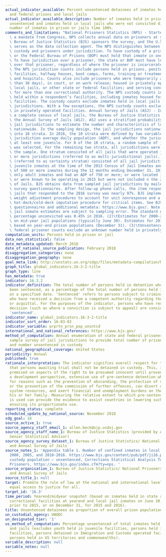 ```yaml
---
actual_indicator_available: Percent unsentenced detainees of inmates held in state
  and federal prisons and local jails
actual_indicator_available_description: Number of inmates held in prisons who were
  unsentenced and inmates held in local jails who were not convicted divided by total
  number of inmates in prison or jails time 100%.
comments_and_limitations: "National Prisoners Statistics (NPS) - Started in 1926 under\
  \ a mandate from Congress, NPS collects annual data on prisoners at yearend. The\
  \ Bureau of Justice Statistics (BJS) sponsors the survey, and the U.S. Census Bureau\
  \ serves as the data collection agent. The NPS distinguishes between inmates in\
  \ custody and prisoners under jurisdiction. To have custody of a prisoner, a state\
  \ or the Federal Bureau of Prisons (BOP) must hold that inmate in one of its facilities.\
  \ To have jurisdiction over a prisoner, the state or BOP must have legal authority\
  \ over that prisoner, regardless of where the prisoner is incarcerated or supervised.\
  \ The NPS jurisdiction counts include persons held in prisons, penitentiaries, correctional\
  \ facilities, halfway houses, boot camps, farms, training or treatment centers,\
  \ and hospitals. Counts also include prisoners who were temporarily absent (less\
  \ than 30 days), in court, or on work release; housed in privately operated facilities,\
  \ local jails, or other state or federal facilities; and serving concurrent sentences\
  \ for more than one correctional authority. The NPS custody counts include all inmates\
  \ held within a respondent’s facilities, including inmates housed for other correctional\
  \ facilities. The custody counts exclude inmates held in local jails and in other\
  \ jurisdictions. With a few exceptions, the NPS custody counts exclude inmates held\
  \ in privately operated facilities. Annual Survey of Jails (ASJ) - In years between\
  \ a complete census of local jails, the Bureau of Justice Statistics (BJS) conducts\
  \ the Annual Survey of Jails (ASJ). ASJ uses a stratified probability sample of\
  \ jail jurisdictions to estimate the number and characteristics of local inmates\
  \ nationwide. In the sampling design, the jail jurisdictions nationwide are grouped\
  \ into 10 strata. In 2016, the 10 strata were defined by two variables: the jail\
  \ jurisdiction average daily population (ADP), and whether the jurisdiction held\
  \ at least one juvenile. For 8 of the 10 strata, a random sample of jail jurisdictions\
  \ was selected. For the remaining two strata, all jurisdictions were included in\
  \ the sample. One stratum consisted of all jails that were operated jointly by two\
  \ or more jurisdictions (referred to as multi-jurisdictional jails). The other stratum\
  \ (referred to as certainty stratum) consisted of all jail jurisdictions that held\
  \ juvenile inmates at the time of the 2013 Census of Jail Inmates and had an ADP\
  \ of 500 or more inmates during the 12 months ending December 31, 2013; or held\
  \ only adult inmates and had an ADP of 750 or more; or were located in California;\
  \ or were known to be operating in 2015 but were not included n the 2013 Census\
  \ of Jails. BJS obtains data from sampled jail jurisdictions by mailed and web-based\
  \ survey questionnaires. After follow-up phone calls, the item response rate for\
  \ jails that responded to the 2016 survey was nearly 97%. BJS implements nonresponse\
  \ weight adjustment procedures to account for unit nonresponse and a weighted sequential\
  \ hot-deck/cold-deck imputation procedure for critical items. See BJS website for\
  \ questionnaires and additional metadata: https://www.bjs.gov/. Note: (1)\tAnnual\
  \ jail inmate estimates are subject to sampling error. The standard error for the\
  \ percentage unconvicted was 0.45% in 2016. (2)\tEstimates for 2000-2014 were based\
  \ on mid-year jail populations (typically June 30). Estimates for 2015-2016 were\
  \ based on year-end prison populations (December 31). (3)\tUnsentenced state and\
  \ federal prisoner counts exclude an unknown number held in privately operated facilities."
computation_units: Persons held in prison or jail
data_non_statistical: false
date_metadata_updated: March 2018
date_of_national_source_publication: February 2018
disaggregation_categories: none
disaggregation_geography: none
goal_meta_link: http://unstats.un.org/sdgs/files/metadata-compilation/Metadata-Goal-16.pdf
graph_title: global_indicators.16-3-2-title
graph_type: line
has_metadata: true
indicator: 16.3.2
indicator_definition: The total number of persons held in detention who have not yet
  been sentenced, as a percentage of the total number of persons held in detention,
  on a specified date. 'Sentenced' refers to persons subject to criminal proceedings
  who have received a decision from a competent authority regarding their conviction
  or acquittal. For the purposes of the indicator, persons who have received a 'non-final'
  decision (such as where a conviction is subject to appeal) are considered to be
  'sentenced'.
indicator_name: global_indicators.16-3-2-title
indicator_sort_order: 16-03-02
indicator_variable: prprtn_prsn_pop_unsntcd
international_and_national_references: https://www.bjs.gov/
method_of_computation: Annual enumeration of state and federal prisoners and annual
  sample survey of jail jurisdictions to provide total number of prison and jail inmates
  and number unsentenced in custody
national_geographical_coverage: United States
periodicity: Annual
published: true
rationale_interpretation: The indicator signifies overall respect for the principle
  that persons awaiting trial shall not be detained in custody. This, in turn, is
  premised on aspects of the right to be presumed innocent until proven guilty. From
  a development perspective, extensive use of pre-sentence detention when not necessary
  for reasons such as the prevention of absconding, the protection of victims or witnesses,
  or the prevention of the commission of further offences, can divert criminal justice
  system resources, and exert financial and unemployment burdens on the accused and
  his or her family. Measuring the relative extent to which pre-sentence detention
  is used can provide the evidence to assist countries in lowering such burdens and
  ensuring its proportionate use.
reporting_status: complete
scheduled_update_by_national_source: November 2018
sdg_goal: 16
source_active_1: true
source_agency_staff_email_1: allen.beck@ojp.usdoj.gov
source_agency_staff_name_1: Bureau of Justice Statistics (provided by Allen J. Beck,
  Senior Statistical Advisor)
source_agency_survey_dataset_1: Bureau of Justice Statistics/ National Prisoners Statistics
  and Annual Survey of Jails
source_notes_1: 'Appendix table 1. Number of confined inmates in local jails, by characteristic,
  2000, 2005, and 2010-2016. https://www.bjs.gov/content/pub/pdf/ji16.pdf. Count of
  custody population – unsentenced, Corrections Statistical Analysis Tool (CSAT) -
  Prisoners, https://www.bjs.gov/index.cfm?ty=nps. '
source_organisation_1: Bureau of Justice Statistics/ National Prisoners Statistics
  and Annual Survey of Jails
source_title_1: null
target: Promote the rule of law at the national and international levels and ensure
  equal access to justice for all.
target_id: '16.3'
time_period: Yearend/midyear snapshot (based on inmates held in state and federal
  correctional facilities at yearend and local jail inmates on June 30, for years
  prior to 2015, or on December 31, for 2015 and 2016).
title: Unsentenced detainees as proportion of overall prison population
un_custodial_agency: UNODC
un_designated_tier: '1'
us_method_of_computation: Percentage unsentenced of total inmates held in prisons
  and jails (excludes youth held in juvenile facilities, persons held in military
  facilities, persons detained in Immigration and Customs operated facilities, and
  persons held in US territories and commonwealths).
variable_description: null
variable_notes: null
---
```

